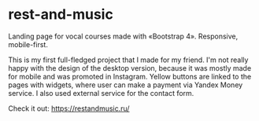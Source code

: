 # rest-and-music
Landing page for vocal courses made with «Bootstrap 4». Responsive, mobile-first.

This is my first full-fledged project that I made for my friend. 
I'm not really happy with the design of the desktop version, because it was mostly made for mobile and was promoted in Instagram.
Yellow buttons are linked to the pages with widgets, where user can make a payment via Yandex Money service.
I also used external service for the contact form.

Check it out: https://restandmusic.ru/
